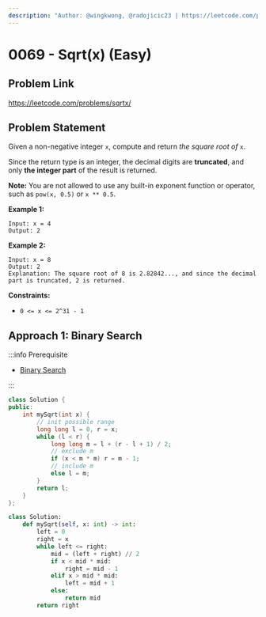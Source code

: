 ```yaml
---
description: "Author: @wingkwong, @radojicic23 | https://leetcode.com/problems/sqrtx/"
---
```


# 0069 - Sqrt(x) (Easy)

## Problem Link

https://leetcode.com/problems/sqrtx/

## Problem Statement

Given a non-negative integer `x`, compute and return _the square root of_ `x`.

Since the return type is an integer, the decimal digits are **truncated**, and only **the integer part** of the result is returned.

**Note:** You are not allowed to use any built-in exponent function or operator, such as `pow(x, 0.5)` or `x ** 0.5`.

**Example 1:**

```
Input: x = 4
Output: 2
```

**Example 2:**

```
Input: x = 8
Output: 2
Explanation: The square root of 8 is 2.82842..., and since the decimal part is truncated, 2 is returned.
```

**Constraints:**

- `0 <= x <= 2^31 - 1`

## Approach 1: Binary Search

:::info Prerequisite

- [Binary Search](../../tutorials/basic-topics/binary-search)

:::

<Tabs>
<TabItem value="c++" label="C++">
<SolutionAuthor name="@wingkwong"/>

```cpp
class Solution {
public:
    int mySqrt(int x) {
        // init possible range
        long long l = 0, r = x;
        while (l < r) {
            long long m = l + (r - l + 1) / 2;
            // exclude m
            if (x < m * m) r = m - 1;
            // include m
            else l = m;
        }
        return l;
    }
};
```

</TabItem>

<TabItem value="py" label="Python">
<SolutionAuthor name="@radojicic23"/>

```py
class Solution:
    def mySqrt(self, x: int) -> int:
        left = 0
        right = x
        while left <= right:
            mid = (left + right) // 2
            if x < mid * mid:
                right = mid - 1
            elif x > mid * mid:
                left = mid + 1
            else:
                return mid
        return right
```

</TabItem>
</Tabs>
